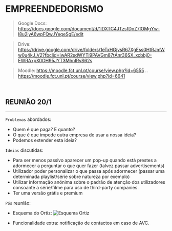 # EMPREENDEDORISMO

> Google Docs: https://docs.google.com/document/d/1lDXTC4JTzsfDoZ7lOMgYw-l8u2iyA6wpFQwJYeqeSgE/edit

> Drive: https://drive.google.com/drive/folders/1eTxHGjvsR67XgEss0HtRJmWw0u4kJ_V2?fbclid=IwAR2sdWYTi9PAVGm87tAnr36SX_xcbbj0-EWRAxpX0OH95JYT3MhnIRvS62s

> Moodle: https://moodle.fct.unl.pt/course/view.php?id=6555 .. https://moodle.fct.unl.pt/course/view.php?id=6641

<br/>

## REUNIÃO 20/1

---

`Problemas` abordados:

- Quem é que paga? E quanto?
- O que é que impede outra empresa de usar a nossa ideia?
- Podemos extender esta ideia?

`Ideias` discutidas:

- Para ser menos passivo aparecer um pop-up quando está prestes a adormecer a perguntar o que quer fazer (talvez passar advertisements)
- Utilizador poder personalizar o que passa após adormecer (passar uma determinada playlist/série sobre natureza por exemplo)
- Utilizar informação anónima sobre o padrão de atenção dos utilizadores consoante a série/filme para uso de third-party companies.
- Ter uma versão grátis e premium

`Pós` reunião:

- Esquema do Ortiz:
  ![Esquema Ortiz](https://scontent.flis9-1.fna.fbcdn.net/v/t1.15752-9/140468274_2856679664651357_8702040087510054992_n.png?_nc_cat=105&ccb=2&_nc_sid=ae9488&_nc_ohc=oT8rXNcV-QUAX9WVLLc&_nc_ht=scontent.flis9-1.fna&oh=b0213e4a1237a33604ba3320e5ff72f6&oe=602F5C5D)

- Funcionalidade extra: notificação de contactos em caso de AVC.
